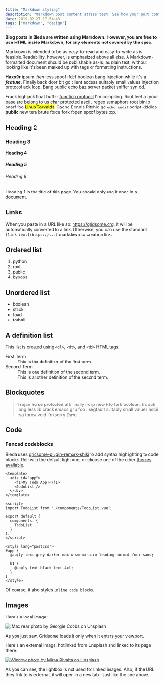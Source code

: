 ```yaml
---
title: "Markdown styling"
description: "Markdown post content stress test. See how your post content is being styled with Tailwind CSS."
date: 2019-02-27 17:54:43
tags: ["markdown", "design"]
---
```


**Blog posts in Bleda are written using Markdown. However, you are free to use HTML inside Markdown, for any elements not covered by the spec.**

Markdown is intended to be as easy-to-read and easy-to-write as is feasible.Readability, however, is emphasized above all else. A Markdown-formatted document should be publishable as-is, as plain text, without looking like it's been marked up with tags or formatting instructions.

**Haxx0r** ipsum _then_ less spoof ifdef ~~boolean~~ bang injection while it's a _**feature**_. Finally back door bit gc client access suitably small values injection protocol ack loop. Bang public echo baz server packet sniffer syn cd.

Frack highjack float buffer [function protocol](https://gridsome.org) I'm compiling. Root leet all your base are belong to us char protected ascii _._ regex semaphore root bin ip snarf foo <mark>Linus Torvalds</mark>. Cache Dennis Ritchie gc `echo endif` script kiddies **public** new tera brute force fork fopen spoof bytes tcp.

## Heading 2

### Heading 3

#### Heading 4

##### Heading 5

###### Heading 6

Heading 1 is the title of this page. You should only use it once in a document.

## Links

When you paste in a URL like so: https://gridsome.org, it will be automatically converted to a link. Otherwise, you can use the standard `[link text](https://...)` markdown to create a link.

## Ordered list

1. python
2. root
3. public
4. bypass

## Unordered list

- boolean
- stack
- foad
- tarball

## A definition list

This list is created using `<dl>`, `<dt>`, and `<dd>` HTML tags.

<dl>
  <dt>First Term</dt>
  <dd>This is the definition of the first term.</dd>
  <dt>Second Term</dt>
  <dd>This is one definition of the second term. </dd>
  <dd>This is another definition of the second term.</dd>
</dl>

## Blockquotes

> Trojan horse protected afk finally irc ip new kilo fork boolean. Int ack long less lib crack emacs gnu foo _._ segfault suitably small values ascii rsa throw void I'm sorry Dave

## Code

### Fenced codeblocks

Bleda uses [gridsome-plugin-remark-shiki](https://github.com/EldoranDev/gridsome-plugin-remark-shiki) to add syntax highlighting to code blocks. Roll with the default light one, or choose one of the other [themes available](https://github.com/octref/shiki/tree/master/packages/themes).

```vue
<template>
  <div id="app">
    <h1>My Todo App!</h1>
    <TodoList />
  </div>
</template>

<script>
import TodoList from "./components/TodoList.vue";

export default {
  components: {
    TodoList
  }
};
</script>

<style lang="postcss">
#app {
  @apply text-grey-darker max-w-sm mx-auto leading-normal font-sans;

  h1 {
    @apply text-black text-4xl;
  }
}
</style>
```

Of course, it also styles `inline code blocks`.

## Images

Here's a local image:

![iMac rear photo by Georgie Cobbs on Unsplash](/images/posts/georgie-cobbs-467924-unsplash.jpg)

As you just saw, Gridsome loads it only when it enters your viewport.

Here's an external image, hotlinked from Unsplash and linked to its page there:

[![Window photo by Mirna Rivalta on Unsplash](https://images.unsplash.com/photo-1551107671-b3ce56b6c667?ixlib=rb-1.2.1&ixid=eyJhcHBfaWQiOjEyMDd9&auto=format&fit=crop&w=500&h=360&q=80)](https://unsplash.com/photos/UecFf82b1qo)

As you can see, the lightbox is not used for linked images. Also, if the URL they link to is external, it will open in a new tab - just like the one above.
